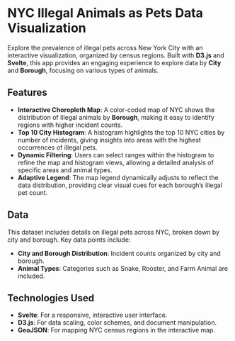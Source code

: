 # NYC Illegal Animals as Pets Data Visualization

Explore the prevalence of illegal pets across New York City with an interactive visualization, organized by census regions. Built with **D3.js** and **Svelte**, this app provides an engaging experience to explore data by **City** and **Borough**, focusing on various types of animals.

## Features

- **Interactive Choropleth Map**: A color-coded map of NYC shows the distribution of illegal animals by **Borough**, making it easy to identify regions with higher incident counts.
- **Top 10 City Histogram**: A histogram highlights the top 10 NYC cities by number of incidents, giving insights into areas with the highest occurrences of illegal pets.
- **Dynamic Filtering**: Users can select ranges within the histogram to refine the map and histogram views, allowing a detailed analysis of specific areas and animal types.
- **Adaptive Legend**: The map legend dynamically adjusts to reflect the data distribution, providing clear visual cues for each borough’s illegal pet count.


## Data

This dataset includes details on illegal pets across NYC, broken down by city and borough. Key data points include:
- **City and Borough Distribution**: Incident counts organized by city and borough.
- **Animal Types**: Categories such as Snake, Rooster, and Farm Animal are included.

## Technologies Used

- **Svelte**: For a responsive, interactive user interface.
- **D3.js**: For data scaling, color schemes, and document manipulation.
- **GeoJSON**: For mapping NYC census regions in the interactive map.
